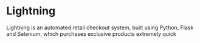# Lightning
Lightning is an automated retail checkout system, built using Python, Flask and Selenium, which purchases exclusive products extremely quick 
